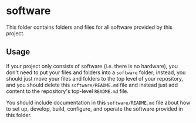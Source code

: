 # software

This folder contains folders and files for all software provided by this project.


## Usage

If your project only consists of software (i.e. there is no hardware), you don't need to put your
files and folders into a `software` folder; instead, you should just move your
files and folders to the top level of your repository, and you should delete this
`software/README.md` file and instead just add content to the repository's top-level `README.md`
file.

You should include documentation in this `software/README.md` file about how to set up, develop,
build, configure, and operate the software provided in this folder.
